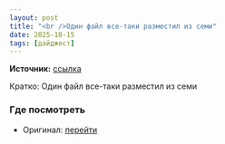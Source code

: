 ```yaml
---
layout: post
title: "<br />Один файл все-таки разместил из семи"
date: 2025-10-15
tags: [дайджест]
---
```


**Источник:** [ссылка](https://t.me/fotostoki_ru_chat/32344)

Кратко: Один файл все-таки разместил из семи

### Где посмотреть
- Оригинал: [перейти]({link})
